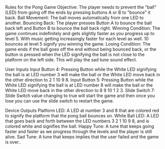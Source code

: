 Rules for the Pong Game
Objective: The player needs to prevent the "ball" (LED) from going off the ends by pressing buttons A or B to "bounce" it back.
Ball Movement: The ball moves automatically from one LED to another.
Bouncing Back: The player presses Button A to bounce the ball back left and Button B to bounce the ball back right.
Winning Condition: The game continues indefinitely and gets slightly faster as you progress up to level 5. With music getting increasingly faster for each level as well. 10 bounces at level 5 signify you winning the game.
Losing Condition: The game ends if the ball goes off the end without being bounced back, or the button is pressed when the LED signifying the ball is not close to the platform on the left side. This will play the sad tune sound effect. 


User Inputs
Input Button 4: Pressing Button while the White LED signifying the ball is at LED number 3 will make the ball or the White LED move back in the other direction to 2 1 10 9 8.
Input Button 5: Pressing Button while the White LED signifying the ball is at LED number 8 will make the ball or the White LED move back in the other direction to 8 9 10 1 2 3.
Slide Switch 7: Slide Switch value changing to true will start the game and then once you lose you can use the slide switch to restart the game.


Device Outputs
Platform LED: A LED at number 3 and 8 that are colored red to signify the platform that the pong ball bounces on.
White Ball LED: A LED that goes back and forth between the LED numbers 3 2 1 10 9 8, and is colored white and signifies the ball.
Happy Tune: A tune that keeps going faster and faster as we progress through the levels and the player is still alive.
Sad Tune: A tune that keeps implies that the user failed and the game is over..

